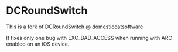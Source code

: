 DCRoundSwitch
============

This is a fork of [DCRoundSwitch @ domesticcatsoftware](https://github.com/domesticcatsoftware/DCRoundSwitch)

It fixes only one bug with EXC_BAD_ACCESS when running with ARC enabled on an iOS device.